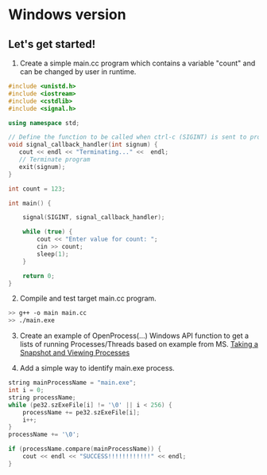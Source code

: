 # Windows version

## Let's get started!
1. Create a simple main.cc program which contains a variable "count" and can be changed by user in runtime.
```c++
#include <unistd.h>
#include <iostream>
#include <cstdlib>
#include <signal.h>

using namespace std;

// Define the function to be called when ctrl-c (SIGINT) is sent to process
void signal_callback_handler(int signum) {
   cout << endl << "Terminating..." <<  endl;
   // Terminate program
   exit(signum);
}

int count = 123;

int main() {

    signal(SIGINT, signal_callback_handler);

    while (true) {
        cout << "Enter value for count: ";
        cin >> count;
        sleep(1);
    }

    return 0;
}
```

2. Compile and test target main.cc program.
```bash
>> g++ -o main main.cc
>> ./main.exe
```

3. Create an example of OpenProcess(...) Windows API function to get a lists of running Processes/Threads based on example from MS.
[Taking a Snapshot and Viewing Processes](https://learn.microsoft.com/en-us/windows/win32/toolhelp/taking-a-snapshot-and-viewing-processes)

4. Add a simple way to identify main.exe process.
```c++
string mainProcessName = "main.exe";
int i = 0;
string processName;
while (pe32.szExeFile[i] != '\0' || i < 256) {
    processName += pe32.szExeFile[i];
    i++;
}
processName += '\0';

if (processName.compare(mainProcessName)) {
    cout << endl << "SUCCESS!!!!!!!!!!!!" << endl;
}
```